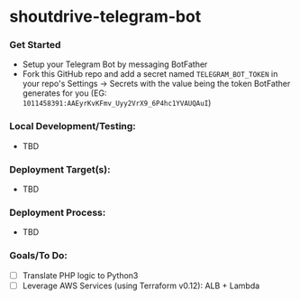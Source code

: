 # shoutdrive-telegram-bot

### Get Started
- Setup your Telegram Bot by messaging BotFather
- Fork this GitHub repo and add a secret named `TELEGRAM_BOT_TOKEN` in your repo's Settings -> Secrets with the value being the token BotFather generates for you (EG: `1011458391:AAEyrKvKFmv_Uyy2VrX9_6P4hc1YVAUQAuI`)


### Local Development/Testing:
- TBD


### Deployment Target(s):
- TBD


### Deployment Process:
- TBD


### Goals/To Do:
- [ ] Translate PHP logic to Python3
- [ ] Leverage AWS Services (using Terraform v0.12): ALB + Lambda
